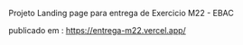 Projeto Landing page para entrega de Exercicio M22 - EBAC

publicado em : https://entrega-m22.vercel.app/
